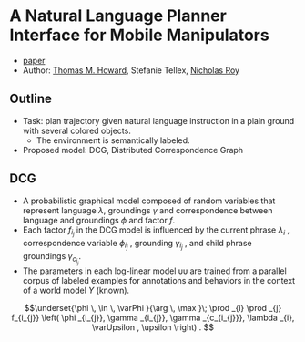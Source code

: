 # A Natural Language Planner Interface for Mobile Manipulators
* [paper](http://groups.csail.mit.edu/rrg/papers/Howard_ICRA14.pdf)
* Author: [Thomas M. Howard](http://www.ece.rochester.edu/people/faculty/howard_tom/), Stefanie Tellex, [Nicholas Roy](https://www.csail.mit.edu/user/902)

## Outline
* Task: plan trajectory given natural language instruction in a plain ground with several colored objects.
    * The environment is semantically labeled.
* Proposed model: DCG, Distributed Correspondence Graph

## DCG
* A probabilistic graphical model composed of random variables that represent language $\lambda$, groundings $\gamma$ and correspondence between language and groundings $\phi$ and factor $f$.
* Each factor  $f_{i_j}$  in the DCG model is influenced by the current phrase  $\lambda_i$ , correspondence variable  $\phi_{i_j}$ , grounding  $\gamma_{i_j}$ , and child phrase groundings $\gamma_{c_{i_j}}$.
* The parameters in each log-linear model  υυ  are trained from a parallel corpus of labeled examples for annotations and behaviors in the context of a world model $\Upsilon$ (known).

$$\underset{\phi \, \in \, \varPhi }{\arg \, \max }\; \prod _{i} \prod _{j} f_{i_{j}} \left( \phi _{i_{j}}, \gamma _{i_{j}}, \gamma _{c_{i_{j}}}, \lambda _{i}, \varUpsilon , \upsilon \right) . $$